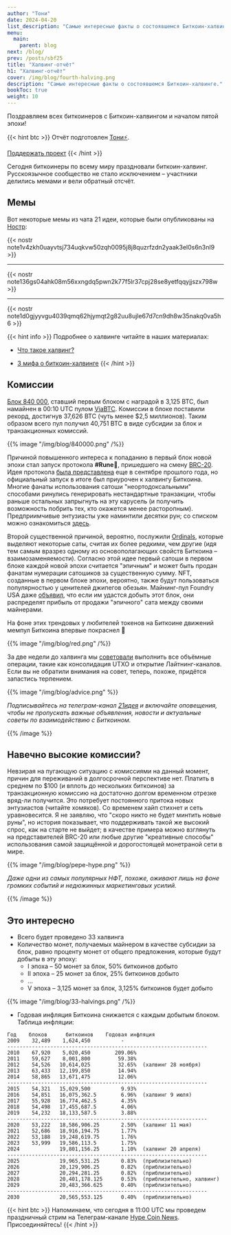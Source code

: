 ```yaml
---
author: "Тони"
date: 2024-04-20
list_description: "Самые интересные факты о состоявшемся Биткоин-халвинге."
menu:
  main:
    parent: blog
next: /blog/
prev: /posts/sbf25
title: "Халвинг-отчёт"
h1: "Халвинг-отчёт"
cover: /img/blog/fourth-halving.png
description: "Самые интересные факты о состоявшемся Биткоин-халвинге."
bookToc: true
weight: 10
---
```


Поздравляем всех биткоинеров с Биткоин-халвингом и началом пятой эпохи! 

{{< hint btc >}}
Отчёт подготовлен [Тони⚡️](https://njump.me/npub10awzknjg5r5lajnr53438ndcyjylgqsrnrtq5grs495v42qc6awsj45ys7).

[Поддержать проект](/contribute/) 
{{< /hint >}}

Сегодня биткоинеры по всему миру праздновали биткоин-халвинг. Русскоязычное сообщество не стало исключением – участники делились мемами и вели обратный отсчёт. 

## Мемы

Вот некоторые мемы из чата 21 идеи, которые были опубликованы на [Ностр](https://nostr.21ideas.org):

{{< nostr note1v4zkh0uayvtsj734uqkvw50zqh0095j8j8quzrfzdn2yaak3el0s6n3nl9 >}} 

---

{{< nostr note136gs04ahk08m56xxngdq5pwn2k77f5lr37cpj28se8yetfqqyjjszx798w >}}

---

{{< nostr note1d0gjyyvgu4039qmq62hjymqt2g82uu8ujle67d7cn9dh8w35nakq0va5h6 >}}

{{< hint info >}}
Подробнее о халвинге читайте в наших материалах:

- [Что такое халвинг?](/halving)

- [3 мифа о биткоин-халвинге](/myths-about-halving)
{{< /hint >}}

## Комиссии

[Блок 840 000](https://mempool.space/ru/block/0000000000000000000320283a032748cef8227873ff4872689bf23f1cda83a5), ставший первым блоком с наградой в 3,125 BTC, был намайнен в 00:10 UTC пулом [ViaBTC](https://mempool.space/ru/mining/pool/viabtc). Комиссии в блоке поставили рекорд, достигнув 37,626 BTC (чуть менее $2,5 миллионов). Таким образом всего пул получил 40,751 BTC в виде субсидии за блок и транзакционных комиссий. 

{{% image "/img/blog/840000.png" /%}}

Причиной повышенного интереса к попаданию в первый блок новой эпохи стал запуск протокола __#Rune💩__, пришедшего на смену [BRC-20](/posts/brc-20). Идея протокола [была представлена](https://rodarmor.com/blog/runes/) еще в сентябре прошлого года, но официальный запуск в итоге был приурочен к халвингу Биткоина.  Многие фанаты использования сатоши "неортодоксальными" способами ринулись генерировать нестандартные транзакции, чтобы раньше остальных запрыгнуть на эту карусель (и получить возможность побрить тех, кто окажется менее расторопным). Предприимчивые энтузиасты уже наминтили десятки рун; со списком можно ознакомиться [здесь](https://unisat.io/runes/list).

Второй существенной причиной, вероятно, послужили [Ordinals](/posts/chto-takoe-bitcoin-ordinals/), которые выделяют некоторые саты, считая их более редкими, чем другие (идя тем самым вразрез одному из основополагающих свойств Биткоина – взаимозаменяемости). Согласно этой идее первый сатоши в первом блоке каждой новой эпохи считается "эпичным" и может быть продан фанатам нумерации сатошиков за существенную сумму. NFT, созданные в первом блоке эпохи, вероятно, также будут пользоваться популярностью у ценителей джипегов обезьян. Майнинг-пул Foundry USA даже [объявил](https://t.me/bitcoin21ideas/3113), что если им удастся добыть этот блок, они распределят прибыль от продажи "эпичного" сата между своими майнерами. 

На фоне этих трендовых у любителей токенов на Биткоине движений мемпул Биткоина впервые покраснел 🙈

{{% image "/img/blog/red.png" /%}}

За две недели до халвинга мы [советовали](https://t.me/bitcoin21ideas/3094) выполнить все объёмные операции, такие как консолидация UTXO и открытие Лайтнинг-каналов. Если вы не обратили внимания на совет, теперь, похоже, придётся запастись терпением.

{{% image "/img/blog/advice.png" %}}

_Подписывайтесь на телеграм-канал [21идея](https://t.me/bitcoin21ideas) и включайте оповещения, чтобы не пропускать важные объявления, новости и актуальные советы по взаимодействию с Биткоином._

{{% /image %}}

## Навечно высокие комиссии?

Невзирая на пугающую ситуацию с комиссиями на данный момент, причин для переживаний в долгосрочной перспективе нет. Платить в среднем по $100 (и вплоть до нескольких биткоинов) за транзакционную комиссию на достаточно долгом временном отрезке вряд-ли получится. Это потребует постоянного притока новых энтузиастов (читайте хомяков). Со временем хайп стихнет и сеть уравновесится. Я не заявляю, что "скоро никто не будет минтить новые руны", но история показывает, что поддерживать такой же высокий спрос, как на старте не выйдет; в качестве примера можно взглянуть на представителей BRC-20 или любые другие "креативные способы" использования самой защищённой и дорогостоящей монетраной сети в мире.

{{% image "/img/blog/pepe-hype.png" %}}

_Даже одни из самых популярных НФТ, похоже, оживают лишь на фоне громких событий и недюжинных маркетинговых усилий._

{{% /image %}}

## Это интересно

- Всего будет проведено 33 халвинга
- Количество монет, получаемых майнером в качестве субсидии за блок, равно проценту монет от общего предложения, которые будут добыты в эту эпоху:
	-  I эпоха – 50 монет за блок, 50% биткоинов добыто
	- II эпоха – 25 монет за блок, 25% биткоинов добыто
	- ...
	- V эпоха – 3,125 монет за блок, 3,125% биткоинов будет добыто

{{% image "/img/blog/33-halvings.png" /%}}

- Годовая инфляция Биткоина снижается с каждым добытым блоком. Таблица инфляции:

```
Год    блоков      биткоинов    Годовая инфляция 
2009    32,489    1,624,450          -
-----------------------------------------------------------------
2010    67,920    5,020,450        209.06%
2011    59,627    8,001,800         59.38%
2012    54,526   10,614,025         32.65%  (халвинг 28 ноября)
2013    63,433   12,199,850         14.94%
2014    58,865   13,671,475         12.06%
-----------------------------------------------------------------
2015    54,321   15,029,500          9.93%
2016    54,851   16,075,362.5        6.96%  (халвинг 9 июля)
2017    55,928   16,774,462.5        4.35%
2018    54,498   17,455,687.5        4.06%
2019    54,232   18,133,587.5        3.88%
-----------------------------------------------------------------
2020    53,222   18,586,906.25       2.50%  (халвинг 11 мая)
2021    52,686   18,916,194.75       1.77%
2022    53,188   19,248,619.75       1.76%  
2023    53,999   19,586,113.5        1.75%  
2024             19,801,156.25       1.10%  (халвинг 20 апреля)
-----------------------------------------------------------------
2025             19,965,531.25       0.83%  (приблизительно)
2026             20,129,906.25       0.82%  (приблизительно)
2027             20,294,281.25       0.82%  (приблизительно)
2028             20,401,178.125      0.53%  (приблизительно, халвинг)
2029             20,483,366.625      0.40%  (приблизительно)
-----------------------------------------------------------------
2030             20,565,553.125      0.40%  (приблизительно)
```

{{< hint btc >}}
Напоминаем, что сегодня в 11:00 UTC мы проведем праздничный стрим на Телеграм-канале [Hype Coin News](https://t.me/+eQs_726tgL42Njhi). Присоединяйтесь!
{{< /hint >}}

